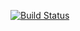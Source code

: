 [![Build Status](http://7983c17ec0fb.ngrok.io/api/badges/vicxu416/drone-test/status.svg)](http://7983c17ec0fb.ngrok.io/vicxu416/drone-test)